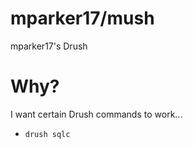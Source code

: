 # mparker17/mush

mparker17's Drush

# Why?

I want certain Drush commands to work...

* `drush sqlc`
